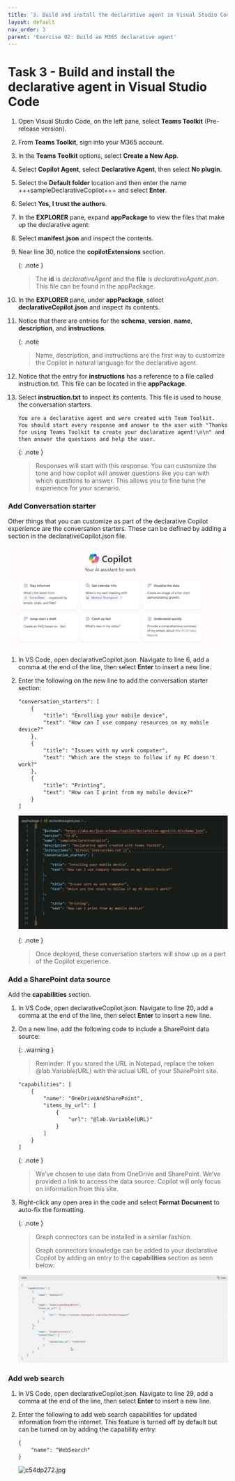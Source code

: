 ```yaml
---
title: '3. Build and install the declarative agent in Visual Studio Code'
layout: default
nav_order: 3
parent: 'Exercise 02: Build an M365 declarative agent'
---
```


# Task 3 - Build and install the declarative agent in Visual Studio Code 

1. Open Visual Studio Code, on the left pane, select **Teams Toolkit** (Pre-release version). 

1. From **Teams Toolkit**, sign into your M365 account. 

1. In the **Teams Toolkit** options, select **Create a New App**. 

1. Select **Copilot Agent**, select **Declarative Agent**, then select **No plugin**. 

1. Select the **Default folder** location and then enter the name +++sampleDeclarativeCopilot+++ and select **Enter**. 

1. Select **Yes, I trust the authors**. 

1. In the **EXPLORER** pane, expand **appPackage** to view the files that make up the declarative agent: 

1. Select **manifest.json** and inspect the contents. 

1. Near line 30, notice the **copilotExtensions** section.  

    {: .note }
    > The **id** is *declarativeAgent* and the **file** is *declarativeAgent.json*. This file can be found in the appPackage. 

1. In the **EXPLORER** pane, under **appPackage**, select **declarativeCopilot.json** and inspect its contents. 

1. Notice that there are entries for the **schema**, **version**, **name**, **description**, and **instructions**.  

     {: .note
     > Name, description, and instructions are the first way to customize the Copilot in natural language for the declarative agent.  

1. Notice that the entry for **instructions** has a reference to a file called instruction.txt. This file can be located in the **appPackage**. 

1. Select **instruction.txt** to inspect its contents. This file is used to house the conversation starters. 

    ```
    You are a declarative agent and were created with Team Toolkit.  
    You should start every response and answer to the user with "Thanks for using Teams Toolkit to create your declarative agent!\n\n" and then answer the questions and help the user. 
    ``` 

    {: .note }
    > Responses will start with this response. You can customize the tone and how copilot will answer questions like you can with which questions to answer. This allows you to fine tune the experience for your scenario. 

### Add Conversation starter 

 
Other things that you can customize as part of the declarative Copilot experience are the conversation starters. These can be defined by adding a section in the declarativeCopilot.json file.  

![7e59kv5i.jpg](../../media/7e59kv5i.jpg) 

1. In VS Code, open declarativeCopilot.json. Navigate to line 6, add a comma at the end of the line, then select **Enter** to insert a new line. 

1. Enter the following on the new line to add the conversation starter section: 

    ```
    "conversation_starters": [ 
        { 
            "title": "Enrolling your mobile device", 
            "text": "How can I use company resources on my mobile device?" 
        }, 
        { 
            "title": "Issues with my work computer", 
            "text": "Which are the steps to follow if my PC doesn't work?" 
        }, 
        { 
            "title": "Printing", 
            "text": "How can I print from my mobile device?" 
        } 
    ] 
    ``` 

    ![8hl5e316.jpg](../../media/8hl5e316.jpg) 

    {: .note }
    > Once deployed, these conversation starters will show up as a part of the Copilot experience. 

 
### Add a SharePoint data source 

Add the **capabilities** section. 

1. In VS Code, open declarativeCopilot.json. Navigate to line 20, add a comma at the end of the line, then select **Enter** to insert a new line.  

1. On a new line, add the following code to include a SharePoint data source: 

    {: .warning }
    > Reminder: If you stored the URL in Notepad, replace the token @lab.Variable(URL) with the actual URL of your SharePoint site. 

    ```
    "capabilities": [ 
        { 
            "name": "OneDriveAndSharePoint", 
            "items_by_url": [  
                { 
                    "url": "@lab.Variable(URL)" 
                } 
            ] 
        } 
    ] 
    ``` 

    {: .note }
    > We’ve chosen to use data from OneDrive and SharePoint. We’ve provided a link to access the data source. Copilot will only focus on information from this site. 

1. Right-click any open area in the code and select **Format Document** to auto-fix the formatting. 

    {: .note }
    > Graph connectors can be installed in a similar fashion.  
    > 
    > Graph connectors knowledge can be added to your declarative Copilot by adding an entry to the **capabilities** section as seen below: 

   
    ![22ak5x64.jpg](../../media/22ak5x64.jpg) 

 
### Add web search 

 
1. In VS Code, open declarativeCopilot.json. Navigate to line 29, add a comma at the end of the line, then select **Enter** to insert a new line.  

 
1. Enter the following to add web search capabilities for updated information from the internet. This feature is turned off by default but can be turned on by adding the capability entry: 

 
    ```
    { 
        "name": "WebSearch" 
    } 
    ``` 

    ![c54dp272.jpg](../../../media/c54dp272.jpg) 
